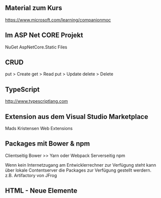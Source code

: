 ## Material zum Kurs
https://www.microsoft.com/learning/companionmoc


## Im ASP Net CORE Projekt
NuGet
AspNetCore.Static Files

## CRUD
put > Create
get > Read
put > Update
delete > Delete

## TypeScript
http://www.typescriptlang.com

## Extension aus dem Visual Studio Marketplace
Mads Kristensen
Web Extensions

## Packages mit Bower & npm
Clientseitig Bower >> Yarn oder Webpack
Serverseitig npm

Wenn kein Internetzugang am Entwicklerrechner zur Verfügung steht kann über lokale Contentserver die Packages zur Verfügung gestellt werdern. z.B. Artifactory von JFrog


## HTML - Neue Elemente
<section>
<header>
<footer>
<nav>
<article>
<aside>


